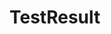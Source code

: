 <script lang="ts" setup>
	import TestResult from '@cypress-design/vue-testresult'
	let testNames = ['TestResult', 'should be able to login successfully with proper credentials']
</script>

# TestResult

<DemoWrapper>
	<div class="bg-[#fff] p-[24px]">
		<TestResult status="passed" :names=testNames />
		<TestResult status="failed" :names=testNames />
		<TestResult status="errored" :names=testNames />
		<TestResult status="skipped" :names=testNames />
		<TestResult status="running" :names=testNames />
	</div>
</DemoWrapper>
